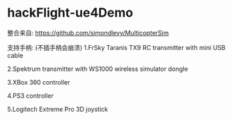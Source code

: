 # hackFlight-ue4Demo
整合来自:  https://github.com/simondlevy/MulticopterSim



支持手柄: (不插手柄会崩溃)
  1.FrSky Taranis TX9 RC transmitter with mini USB cable
  
  2.Spektrum transmitter with WS1000 wireless simulator dongle
  
  3.XBox 360 controller
  
  4.PS3 controller
  
  5.Logitech Extreme Pro 3D joystick
  
  
  
  

